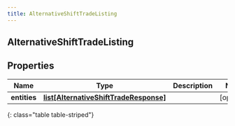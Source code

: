 ```yaml
---
title: AlternativeShiftTradeListing
---
```

## AlternativeShiftTradeListing

## Properties

|Name | Type | Description | Notes|
|------------ | ------------- | ------------- | -------------|
| **entities** | [**list[AlternativeShiftTradeResponse]**](AlternativeShiftTradeResponse.html) |  | [optional] |
{: class="table table-striped"}


